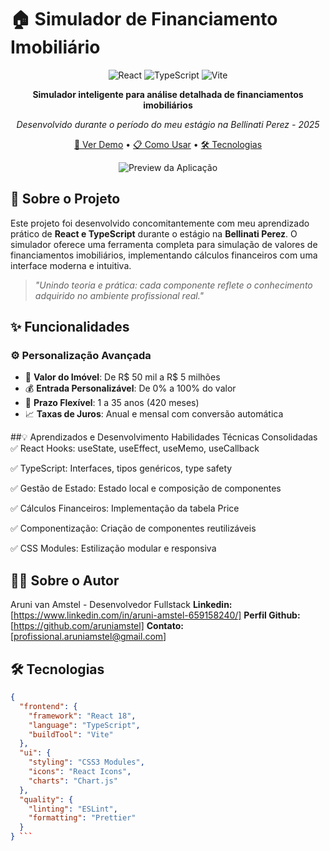 # 🏠 Simulador de Financiamento Imobiliário

<div align="center">

![React](https://img.shields.io/badge/React-20232A?style=for-the-badge&logo=react&logoColor=61DAFB)
![TypeScript](https://img.shields.io/badge/TypeScript-007ACC?style=for-the-badge&logo=typescript&logoColor=white)
![Vite](https://img.shields.io/badge/Vite-B73BFE?style=for-the-badge&logo=vite&logoColor=FFD62E)

**Simulador inteligente para análise detalhada de financiamentos imobiliários**

*Desenvolvido durante o período do meu estágio na Bellinati Perez - 2025*

[🚀 Ver Demo]() • [📋 Como Usar](#-como-usar) • [🛠️ Tecnologias](#️-tecnologias)

![Preview da Aplicação](https://via.placeholder.com/800x400/4F46E5/FFFFFF?text=Simulador+Financiamento+Imobiliário)

</div>

## 📖 Sobre o Projeto

Este projeto foi desenvolvido concomitantemente com meu aprendizado prático de **React e TypeScript** durante o estágio na **Bellinati Perez**. 
O simulador oferece uma ferramenta completa para simulação de valores de financiamentos imobiliários, implementando cálculos financeiros com uma interface moderna e intuitiva.

> *"Unindo teoria e prática: cada componente reflete o conhecimento adquirido no ambiente profissional real."*

## ✨ Funcionalidades

### ⚙️ Personalização Avançada
- 🔢 **Valor do Imóvel**: De R$ 50 mil a R$ 5 milhões
- 💰 **Entrada Personalizável**: De 0% a 100% do valor
- 📅 **Prazo Flexível**: 1 a 35 anos (420 meses)
- 📈 **Taxas de Juros**: Anual e mensal com conversão automática

##💡 Aprendizados e Desenvolvimento
Habilidades Técnicas Consolidadas
✅ React Hooks: useState, useEffect, useMemo, useCallback

✅ TypeScript: Interfaces, tipos genéricos, type safety

✅ Gestão de Estado: Estado local e composição de componentes

✅ Cálculos Financeiros: Implementação da tabela Price

✅ Componentização: Criação de componentes reutilizáveis

✅ CSS Modules: Estilização modular e responsiva

## 👨‍💻 Sobre o Autor
Aruni van Amstel - Desenvolvedor Fullstack
**Linkedin:** [https://www.linkedin.com/in/aruni-amstel-659158240/]
**Perfil Github:** [https://github.com/aruniamstel]
**Contato:** [profissional.aruniamstel@gmail.com]

## 🛠️ Tecnologias

```json
{
  "frontend": {
    "framework": "React 18",
    "language": "TypeScript",
    "buildTool": "Vite"
  },
  "ui": {
    "styling": "CSS3 Modules",
    "icons": "React Icons",
    "charts": "Chart.js"
  },
  "quality": {
    "linting": "ESLint",
    "formatting": "Prettier"
  }
} ```
